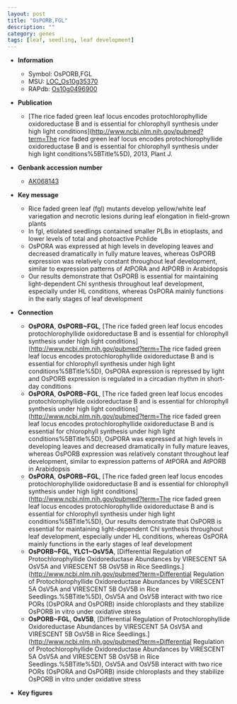 ```yaml
---
layout: post
title: "OsPORB,FGL"
description: ""
category: genes
tags: [leaf, seedling, leaf development]
---
```


* **Information**  
    + Symbol: OsPORB,FGL  
    + MSU: [LOC_Os10g35370](http://rice.plantbiology.msu.edu/cgi-bin/ORF_infopage.cgi?orf=LOC_Os10g35370)  
    + RAPdb: [Os10g0496900](http://rapdb.dna.affrc.go.jp/viewer/gbrowse_details/irgsp1?name=Os10g0496900)  

* **Publication**  
    + [The rice faded green leaf locus encodes protochlorophyllide oxidoreductase B and is essential for chlorophyll synthesis under high light conditions](http://www.ncbi.nlm.nih.gov/pubmed?term=The rice faded green leaf locus encodes protochlorophyllide oxidoreductase B and is essential for chlorophyll synthesis under high light conditions%5BTitle%5D), 2013, Plant J.

* **Genbank accession number**  
    + [AK068143](http://www.ncbi.nlm.nih.gov/nuccore/AK068143)

* **Key message**  
    + Rice faded green leaf (fgl) mutants develop yellow/white leaf variegation and necrotic lesions during leaf elongation in field-grown plants
    + In fgl, etiolated seedlings contained smaller PLBs in etioplasts, and lower levels of total and photoactive Pchlide
    + OsPORA was expressed at high levels in developing leaves and decreased dramatically in fully mature leaves, whereas OsPORB expression was relatively constant throughout leaf development, similar to expression patterns of AtPORA and AtPORB in Arabidopsis
    + Our results demonstrate that OsPORB is essential for maintaining light-dependent Chl synthesis throughout leaf development, especially under HL conditions, whereas OsPORA mainly functions in the early stages of leaf development

* **Connection**  
    + __OsPORA__, __OsPORB~FGL__, [The rice faded green leaf locus encodes protochlorophyllide oxidoreductase B and is essential for chlorophyll synthesis under high light conditions](http://www.ncbi.nlm.nih.gov/pubmed?term=The rice faded green leaf locus encodes protochlorophyllide oxidoreductase B and is essential for chlorophyll synthesis under high light conditions%5BTitle%5D),  OsPORA expression is repressed by light and OsPORB expression is regulated in a circadian rhythm in short-day conditions
    + __OsPORA__, __OsPORB~FGL__, [The rice faded green leaf locus encodes protochlorophyllide oxidoreductase B and is essential for chlorophyll synthesis under high light conditions](http://www.ncbi.nlm.nih.gov/pubmed?term=The rice faded green leaf locus encodes protochlorophyllide oxidoreductase B and is essential for chlorophyll synthesis under high light conditions%5BTitle%5D),  OsPORA was expressed at high levels in developing leaves and decreased dramatically in fully mature leaves, whereas OsPORB expression was relatively constant throughout leaf development, similar to expression patterns of AtPORA and AtPORB in Arabidopsis
    + __OsPORA__, __OsPORB~FGL__, [The rice faded green leaf locus encodes protochlorophyllide oxidoreductase B and is essential for chlorophyll synthesis under high light conditions](http://www.ncbi.nlm.nih.gov/pubmed?term=The rice faded green leaf locus encodes protochlorophyllide oxidoreductase B and is essential for chlorophyll synthesis under high light conditions%5BTitle%5D),  Our results demonstrate that OsPORB is essential for maintaining light-dependent Chl synthesis throughout leaf development, especially under HL conditions, whereas OsPORA mainly functions in the early stages of leaf development
    + __OsPORB~FGL__, __YLC1~OsV5A__, [Differential Regulation of Protochlorophyllide Oxidoreductase Abundances by VIRESCENT 5A OsV5A and VIRESCENT 5B OsV5B in Rice Seedlings.](http://www.ncbi.nlm.nih.gov/pubmed?term=Differential Regulation of Protochlorophyllide Oxidoreductase Abundances by VIRESCENT 5A OsV5A and VIRESCENT 5B OsV5B in Rice Seedlings.%5BTitle%5D),  OsV5A and OsV5B interact with two rice PORs (OsPORA and OsPORB) inside chloroplasts and they stabilize OsPORB in vitro under oxidative stress
    + __OsPORB~FGL__, __OsV5B__, [Differential Regulation of Protochlorophyllide Oxidoreductase Abundances by VIRESCENT 5A OsV5A and VIRESCENT 5B OsV5B in Rice Seedlings.](http://www.ncbi.nlm.nih.gov/pubmed?term=Differential Regulation of Protochlorophyllide Oxidoreductase Abundances by VIRESCENT 5A OsV5A and VIRESCENT 5B OsV5B in Rice Seedlings.%5BTitle%5D),  OsV5A and OsV5B interact with two rice PORs (OsPORA and OsPORB) inside chloroplasts and they stabilize OsPORB in vitro under oxidative stress

* **Key figures**  


